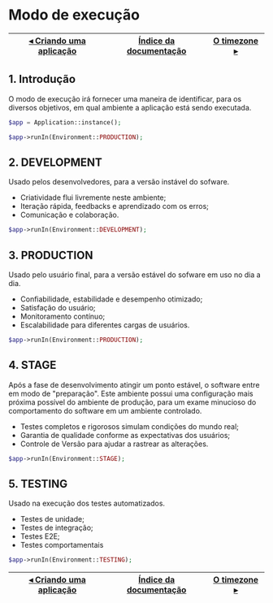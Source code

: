 # Modo de execução

[◂ Criando uma aplicação](01-instanciando.md) | [Índice da documentação](indice.md) | [O timezone ▸](03-timezone.md)
-- | -- | --

## 1. Introdução

O modo de execução irá fornecer uma maneira de identificar, para os diversos objetivos,
em qual ambiente a aplicação está sendo executada. 

```php
$app = Application::instance();

$app->runIn(Environment::PRODUCTION);
```

## 2. DEVELOPMENT

Usado pelos desenvolvedores, para a versão instável do sofware.
- Criatividade flui livremente neste ambiente;
- Iteração rápida, feedbacks e aprendizado com os erros;
- Comunicação e colaboração.

```php
$app->runIn(Environment::DEVELOPMENT);
```

## 3. PRODUCTION

Usado pelo usuário final, para a versão estável do sofware em uso no dia a dia.
- Confiabilidade, estabilidade e desempenho otimizado;
- Satisfação do usuário;
- Monitoramento contínuo;
- Escalabilidade para diferentes cargas de usuários.

```php
$app->runIn(Environment::PRODUCTION);
```

## 4. STAGE

Após a fase de desenvolvimento atingir um ponto estável, o software entre em modo 
de "preparação". Este ambiente possui uma configuração mais próxima possível do 
ambiente de produção, para um exame minucioso do comportamento do software em um
ambiente controlado.
- Testes completos e rigorosos simulam condições do mundo real;
- Garantia de qualidade conforme as expectativas dos usuários;
- Controle de Versão para ajudar a rastrear as alterações.

```php
$app->runIn(Environment::STAGE);
```

## 5. TESTING

Usado na execução dos testes automatizados.
- Testes de unidade;
- Testes de integração;
- Testes E2E;
- Testes comportamentais

```php
$app->runIn(Environment::TESTING);
```

[◂ Criando uma aplicação](01-instanciando.md) | [Índice da documentação](indice.md) | [O timezone ▸](03-timezone.md)
-- | -- | --
